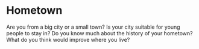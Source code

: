 # Hometown  


Are you from a big city or a small town? Is your city suitable for young people to stay in? Do you know much about the history of your hometown? What do you think would improve where you live?